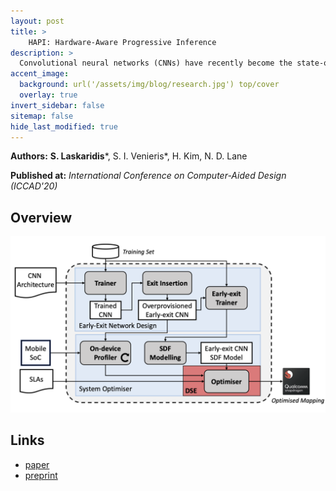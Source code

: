 ```yaml
---
layout: post
title: >
    HAPI: Hardware-Aware Progressive Inference
description: >
  Convolutional neural networks (CNNs) have recently become the state-of-the-art in a diversity of AI tasks. Despite their popularity, CNN inference still comes at a high computational cost. A growing body of work aims to alleviate this by exploiting the difference in the classification difficulty among samples and early-exiting at different stages of the network. Nevertheless, existing studies on early exiting have primarily focused on the training scheme, without considering the use-case requirements or the deployment platform. This work presents HAPI, a novel methodology for generating high-performance early-exit networks by co-optimising the placement of intermediate exits together with the early-exit strategy at inference time. Furthermore, we propose an efficient design space exploration algorithm which enables the faster traversal of a large number of alternative architectures and generates the highest-performing design, tailored to the use-case requirements and target hardware. Quantitative evaluation shows that our system consistently outperforms alternative search mechanisms and state-of-the-art early-exit schemes across various latency budgets. Moreover, it pushes further the performance of highly optimised hand-crafted early-exit CNNs, delivering up to 5.11× speedup over lightweight models on imposed latency-driven SLAs for embedded devices.
accent_image: 
  background: url('/assets/img/blog/research.jpg') top/cover
  overlay: true
invert_sidebar: false
sitemap: false
hide_last_modified: true
---
```


**Authors:** **S. Laskaridis**\*, S. I. Venieris\*, H. Kim, N. D. Lane

**Published at:** _International Conference on Computer-Aided Design (ICCAD'20)_


## Overview

![hapi](/assets/img/blog/hapi/hapi-overview.png)
<!-- ![hapi-inference-engine](/assets/img/blog/hapi/hapi-inference-engine.png) -->

## Links

* [paper](https://dl.acm.org/doi/abs/10.1145/3400302.3415698)
* [preprint](https://arxiv.org/abs/2008.03997)

